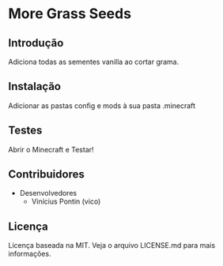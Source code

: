 More Grass Seeds
==============================

## Introdução

Adiciona todas as sementes vanilla ao cortar grama.

## Instalação

Adicionar as pastas config e mods à sua pasta .minecraft

## Testes

Abrir o Minecraft e Testar!

## Contribuidores

+ Desenvolvedores 
	* Vinícius Pontin (vico) 

## Licença

Licença baseada na MIT. Veja o arquivo LICENSE.md para mais informações.